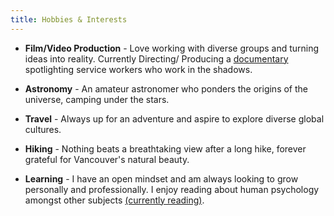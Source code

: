 ```yaml
---
title: Hobbies & Interests
---
```


- **Film/Video Production** - Love working with diverse groups and turning ideas into reality. Currently Directing/ Producing a [documentary](https://youtu.be/Sq_529nFJoo) spotlighting service workers who work in the shadows.

- **Astronomy** - An amateur astronomer who ponders the origins of the universe, camping under the stars.

- **Travel** - Always up for an adventure and aspire to explore diverse global cultures. 

- **Hiking** - Nothing beats a breathtaking view after a long hike, forever grateful for Vancouver's natural beauty.

- **Learning** - I have an open mindset and am always looking to grow personally and professionally. I enjoy reading about human psychology amongst other subjects [(currently reading)](https://www.goodreads.com/en/book/show/142402923).

